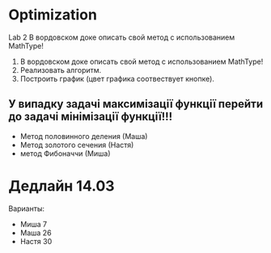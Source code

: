 # Optimization
Lab 2
В вордовском доке описать свой метод с использованием MathType!
1.  В вордовском доке описать свой метод с использованием MathType!
2.  Реализовать алгоритм.
3.  Построить график (цвет графика соотвествует кнопке).
## У випадку задачі максимізації функції   перейти до задачі мінімізації функції!!!
- Метод половинного деления (Маша)
- Метод золотого сечения (Настя)
- метод Фибоначчи (Миша)

Дедлайн 14.03
=======================
Варианты:
* Миша 7
* Маша 26
* Настя 30
